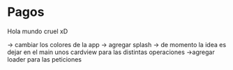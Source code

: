 # Pagos
Hola mundo cruel xD

-> cambiar los colores de la app
-> agregar splash
-> de momento la idea es dejar en el main unos cardview para las distintas operaciones
->agregar loader para las peticiones